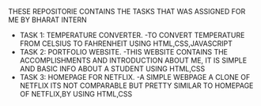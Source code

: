 THESE REPOSITORIE CONTAINS THE TASKS THAT WAS ASSIGNED FOR ME BY BHARAT INTERN   
* TASK 1: TEMPERATURE CONVERTER.
  -TO CONVERT TEMPERATURE FROM CELSIUS TO FAHRENHEIT USING HTML,CSS,JAVASCRIPT
* TASK 2: PORTFOLIO WEBSITE.
  -THIS WEBSITE CONTAINS THE ACCOMPLISHMENTS AND INTRODUCTION ABOUT ME, IT IS SIMPLE AND BASIC INFO ABOUT A STUDENT USING HTML,CSS
* TASK 3: HOMEPAGE FOR NETFLIX.
 -A SIMPLE WEBPAGE A CLONE OF NETFLIX ITS NOT COMPARABLE BUT PRETTY SIMILAR TO HOMEPAGE OF NETFLIX,BY USING HTML,CSS
